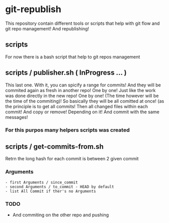 # git-republish

This repository contain different tools or scripts that help with git flow and git repo management! And republishing!

## scripts

For now there is a bash script that help to git repos management

## scripts / publisher.sh ( InProgress ... )

This last one. With it, you can spicify a range for commits! And they will be commited again as fresh in another repo! One by one! Just like the work was done directly in the new repo! One by one! (The time however will be the time of the commiting)! So basically they will be all comitted at once! (as the principle is to get all commits! Then all changed files within each commit! And copy or remove! Depending on it! And commit with the same messages!


### For this purpos many helpers scripts was created


## scripts / get-commits-from.sh

Retrn the long hash for each commit is between 2 given commit 

### Arguments 
    - first Arguments / since_commit 
    - second Arguments / to_commit - HEAD by default
    - list All Commit if ther's no Arguments 



### TODO
- And commiting on the other repo and pushing

